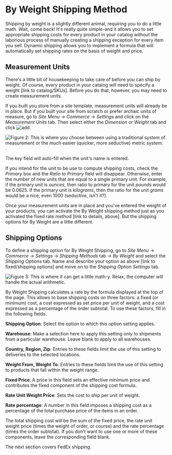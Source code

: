 # By Weight Shipping Method

Shipping by weight is a slightly different animal, requiring you to do a little
math. Wait, come back! It's really quite simple-and it allows you to set
appropriate shipping costs for every product in your catalog without the
laborious process of manually creating a shipping exception for every item you
sell. Dynamic shipping allows you to implement a formula that will automatically
set shipping rates on the basis of weight and price.

## Measurement Units

There's a little bit of housekeeping to take care of before you can
ship by weight. Of course, every product in your catalog will need to specify
a weight [link to catalog/SKUs]. Before you do that, however, you may need to
create measurement units.

If you built you store from a site template, measurement units will already be
in place. But if you built your site from scratch or prefer archaic units of
measure, go to *Site Menu* &rarr; *Commerce* &rarr; *Settings* and click on the
*Measurement Units* tab. Then select either the *Dimension* or *Weight* tab and
click ![add](../../images/icon-add.png).

![Figure 2: This is where you choose between using a traditional system of measurement or the much easier (quicker, more seductive) metric system.](../../images/measurement-units.png).

The *key* field  will auto-fill when the unit's
name is entered.

If you intend for the unit to be use to compute shipping costs, check the
*Primary* box and the *Ratio to Primary* field will disappear. Otherwise, enter
the number of new units that are equal to a single primary unit. For example, if
the primary unit is *ounces*, then ratio to primary for the unit *pounds* would
be 0.0625. If the primary unit is *kilograms*, then the ratio for the unit
*grams* would be a nice, even 1000 (seductive, isn't it?).

Once your measurement units are in place and you've entered the weight of your
products, you can activate the By Weight shipping method just as you activated
the fixed rate method [link to details, above]. But the shipping options for By
Weight are a little different.

## Shipping Options

To define a shipping option for By Weight Shipping, go to *Site Menu* &rarr;
*Commerce* &rarr; *Settings* &rarr; *Shipping Methods* tab &rarr; *By Weight*
and select the *Shipping Options* tab. Name and describe your option as above
[link to fixed/shipping options] and move on to the *Shipping Option Settings*
tab.

![Figure 3: This is where it can get a little math-y. Relax, the computer will handle the actual arithmetic.](../../images/shipping-formula.png)

By Weight Shipping calculates a rate by the formula displayed at the top of the
page. This allows to base shipping costs on three factors: a fixed (or minimum)
cost, a cost expressed as set price per unit of weight, and a cost expressed as
a percentage of the order subtotal. To use these factors, fill in the following
fields.

**Shipping Option**: Select the option to which this option setting applies.

**Warehouse**: Make a selection here to apply this setting only to shipments
from a particular warehouse. Leave blank to apply to all warehouses.

**Country, Region, Zip**: Entries to these fields limit the use of this setting
to deliveries to the selected locations.

**Weight From, Weight To**: Entries to these fields limit the use of this
setting to products that fall within the weight range.

**Fixed Price**: A price in this field sets an effective minimum price and
contributes the fixed component of the shipping cost formula.

**Rate Unit Weight Price**: Sets the cost to ship per unit of weight.

**Rate percentage**: A number in this field imposes a shipping cost
as a percentage of the total purchase price of the items in an order.

The total shipping cost will be the sum of the fixed price, the rate unit weight
price (times the weight of order, or course) and the rate percentage (times the
order subtotal). If you don't want to use one or more of these components, leave
the corresponding field blank.

The next section covers FedEx shipping.
